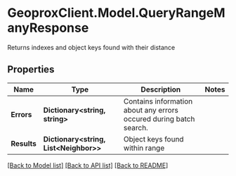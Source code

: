 # GeoproxClient.Model.QueryRangeManyResponse
Returns indexes and object keys found with their distance

## Properties

Name | Type | Description | Notes
------------ | ------------- | ------------- | -------------
**Errors** | **Dictionary&lt;string, string&gt;** | Contains information about any errors occured during batch search. | 
**Results** | **Dictionary&lt;string, List&lt;Neighbor&gt;&gt;** | Object keys found within range | 

[[Back to Model list]](../README.md#documentation-for-models) [[Back to API list]](../README.md#documentation-for-api-endpoints) [[Back to README]](../README.md)

